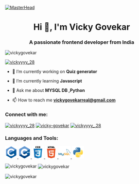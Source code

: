 [![MasterHead](https://firebasestorage.googleapis.com/v0/b/flexi-coding.appspot.com/o/dempgi7-520f8d5f-63d4-4453-8822-dbc149ae27f8.gif?alt=media&token=91c0c7b2-93c3-4029-b011-1a8703c5730d)](https://vickygovekar.io)

<h1 align="center">Hi 👋, I'm Vicky Govekar</h1>
<h3 align="center">A passionate frontend developer from India</h3>


<p align="left"> <img src="https://komarev.com/ghpvc/?username=vickygovekar&label=Profile%20views&color=0e75b6&style=flat" alt="vickygovekar" /> </p>

<p align="left"> <a href="https://twitter.com/vickyyyy_28" target="blank"><img src="https://img.shields.io/twitter/follow/vickyyyy_28?logo=twitter&style=for-the-badge" alt="vickyyyy_28" /></a> </p>

- 🔭 I’m currently working on **Quiz generator**

- 🌱 I’m currently learning **Javascript**

- 💬 Ask me about **MYSQL DB ,Python**

- 📫 How to reach me **vickygovekarreal@gmail.com**

<h3 align="left">Connect with me:</h3>
<p align="left">
<a href="https://twitter.com/vickyyyy_28" target="blank"><img align="center" src="https://raw.githubusercontent.com/rahuldkjain/github-profile-readme-generator/master/src/images/icons/Social/twitter.svg" alt="vickyyyy_28" height="30" width="40" /></a>
<a href="https://www.linkedin.com/in/vicky-govekar-8b69ab238?utm_source=share&utm_campaign=share_via&utm_content=profile&utm_medium=android_app" target="blank"><img align="center" src="https://raw.githubusercontent.com/rahuldkjain/github-profile-readme-generator/master/src/images/icons/Social/linked-in-alt.svg" alt="vicky-govekar" height="30" width="40" /></a>
<a href="https://instagram.com/vickyyyy_.28" target="blank"><img align="center" src="https://raw.githubusercontent.com/rahuldkjain/github-profile-readme-generator/master/src/images/icons/Social/instagram.svg" alt="vickyyyy_.28" height="30" width="40" /></a>
</p>

<h3 align="left">Languages and Tools:</h3>
<p align="left"> <a href="https://www.cprogramming.com/" target="_blank" rel="noreferrer"> <img src="https://raw.githubusercontent.com/devicons/devicon/master/icons/c/c-original.svg" alt="c" width="40" height="40"/> </a> <a href="https://www.w3schools.com/cpp/" target="_blank" rel="noreferrer"> <img src="https://raw.githubusercontent.com/devicons/devicon/master/icons/cplusplus/cplusplus-original.svg" alt="cplusplus" width="40" height="40"/> </a> <a href="https://www.w3schools.com/css/" target="_blank" rel="noreferrer"> <img src="https://raw.githubusercontent.com/devicons/devicon/master/icons/css3/css3-original-wordmark.svg" alt="css3" width="40" height="40"/> </a> <a href="https://www.w3.org/html/" target="_blank" rel="noreferrer"> <img src="https://raw.githubusercontent.com/devicons/devicon/master/icons/html5/html5-original-wordmark.svg" alt="html5" width="40" height="40"/> </a> <a href="https://www.mysql.com/" target="_blank" rel="noreferrer"> <img src="https://raw.githubusercontent.com/devicons/devicon/master/icons/mysql/mysql-original-wordmark.svg" alt="mysql" width="40" height="40"/> </a> <a href="https://www.python.org" target="_blank" rel="noreferrer"> <img src="https://raw.githubusercontent.com/devicons/devicon/master/icons/python/python-original.svg" alt="python" width="40" height="40"/> </a> </p>

<p><img align="left" src="https://github-readme-stats.vercel.app/api/top-langs?username=vickygovekar&show_icons=true&locale=en&layout=compact&theme=tokyonight" alt="vickygovekar" /></p>

<p>&nbsp;<img align="center" src="https://github-readme-stats.vercel.app/api?username=vickygovekar&show_icons=true&locale=en&theme=tokyonight" alt="vickygovekar" /></p>

<p><img align="center" src="https://github-readme-streak-stats.herokuapp.com/?user=vickygovekar&&theme=tokyonight" alt="vickygovekar" /></p>
